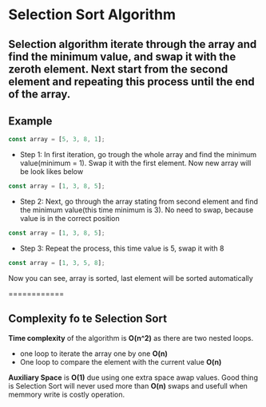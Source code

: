 # Selection Sort Algorithm

## Selection algorithm iterate through the array and find the minimum value, and swap it with the zeroth element. Next start from the second element and repeating this process until the end of the array.

## Example

```js
const array = [5, 3, 8, 1];
```

- Step 1: In first iteration, go trough the whole array and find the minimum value(minimum = 1). Swap it with the first element. Now new array will be look likes below

```js
const array = [1, 3, 8, 5];
```

- Step 2: Next, go through the array stating from second element and find the minimum value(this time minimum is 3). No need to swap, because value is in the correct position

```js
const array = [1, 3, 8, 5];
```

- Step 3: Repeat the process, this time value is 5, swap it with 8

```js
const array = [1, 3, 5, 8];
```

Now you can see, array is sorted, last element will be sorted automatically


============


## Complexity fo te Selection Sort

**Time complexity** of the algorithm is **O(n^2)** as there are two nested loops.
* one loop to iterate the array one by one **O(n)**
* One loop to compare the element with the current value **O(n)**

**Auxiliary Space** is **O(1)** due using one extra space awap values. Good thing is Selection Sort will never used more than **O(n)** swaps and usefull when memmory write is costly operation.

